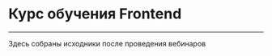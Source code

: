 # Курс обучения Frontend
------------------------
Здесь собраны исходники после проведения вебинаров
